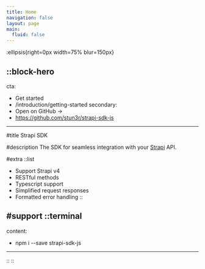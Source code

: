 ```yaml
---
title: Home
navigation: false
layout: page
main:
  fluid: false
---
```


:ellipsis{right=0px width=75% blur=150px}

::block-hero
---
cta:
  - Get started
  - /introduction/getting-started
secondary:
  - Open on GitHub →
  - https://github.com/stun3r/strapi-sdk-js
---

#title
Strapi SDK

#description
The SDK for seamless integration with your [Strapi](https://strapi.io) API.

#extra
  ::list
  - Support Strapi v4
  - RESTful methods
  - Typescript support
  - Simplified request responses
  - Formatted error handling
  ::

#support
  ::terminal
  ---
  content:
  - npm i --save strapi-sdk-js
  ---
  ::
::